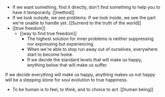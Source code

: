 -  If we want something, find it directly, don't find something to help you to have it temporarily. [[method]]
- If we look outside, we see problems. If we look inside, we see the part we're unable to handle yet. [[Surrend to the truth of the world]]
- [[true freedom]]
    - [[way to find true freedom]]
        - The highest solution for inner problems is neither suppressing nor expressing but experiencing. 
        - When we're able to stop run away out of ourselves, everywhere start to become home. 
        - If we decide the standard levels that will make us happy, anything below that will make us suffer. 

If we decide everything will make us happy, anything makes us not happy will be a stepping stone for soul evolution to true happiness. 
- To be human is to feel, to think, and to choice to act. [[human being]]
